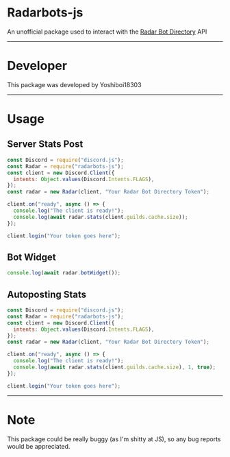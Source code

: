 # Radarbots-js

An unofficial package used to interact with the [Radar Bot Directory](https://radarbotdirectory.xyz) API

---

# Developer

This package was developed by Yoshiboi18303

---

# Usage

## Server Stats Post

```js
const Discord = require("discord.js");
const Radar = require("radarbots-js");
const client = new Discord.Client({
  intents: Object.values(Discord.Intents.FLAGS),
});
const radar = new Radar(client, "Your Radar Bot Directory Token");

client.on("ready", async () => {
  console.log("The client is ready!");
  console.log(await radar.stats(client.guilds.cache.size));
});

client.login("Your token goes here");
```

## Bot Widget

```js
console.log(await radar.botWidget());
```

## Autoposting Stats

```js
const Discord = require("discord.js");
const Radar = require("radarbots-js");
const client = new Discord.Client({
  intents: Object.values(Discord.Intents.FLAGS),
});
const radar = new Radar(client, "Your Radar Bot Directory Token");

client.on("ready", async () => {
  console.log("The client is ready!");
  console.log(await radar.stats(client.guilds.cache.size), 1, true);
});

client.login("Your token goes here");
```

---

# Note

This package could be really buggy (as I'm shitty at JS), so any bug reports would be appreciated.
